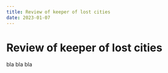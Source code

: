 ```yaml
---
title: Review of keeper of lost cities
date: 2023-01-07
---
```


# Review of keeper of lost cities

bla bla bla
